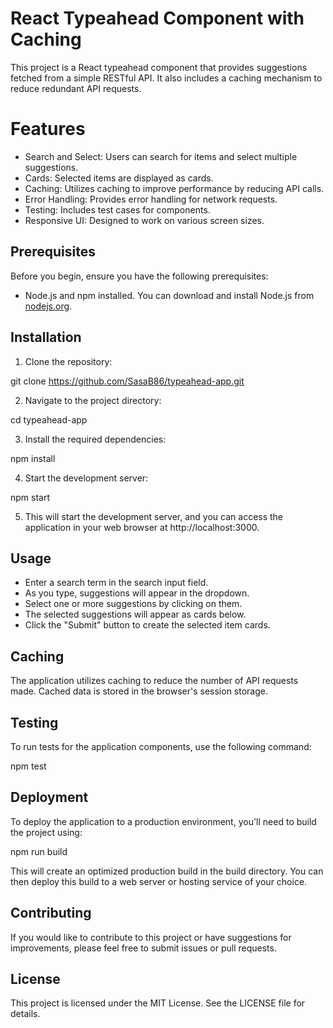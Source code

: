 # React Typeahead Component with Caching

This project is a React typeahead component that provides suggestions fetched from a simple RESTful API. It also includes a caching mechanism to reduce redundant API requests.

# Features

- Search and Select: Users can search for items and select multiple suggestions.
- Cards: Selected items are displayed as cards.
- Caching: Utilizes caching to improve performance by reducing API calls.
- Error Handling: Provides error handling for network requests.
- Testing: Includes test cases for components.
- Responsive UI: Designed to work on various screen sizes.

## Prerequisites

Before you begin, ensure you have the following prerequisites:

- Node.js and npm installed. You can download and install Node.js from [nodejs.org](https://nodejs.org/).

## Installation

1. Clone the repository:

git clone https://github.com/SasaB86/typeahead-app.git

2. Navigate to the project directory:

cd typeahead-app

3. Install the required dependencies:

npm install

4. Start the development server:

npm start

5. This will start the development server, and you can access the application in your web browser at http://localhost:3000.

## Usage

- Enter a search term in the search input field.
- As you type, suggestions will appear in the dropdown.
- Select one or more suggestions by clicking on them.
- The selected suggestions will appear as cards below.
- Click the "Submit" button to create the selected item cards.

## Caching

The application utilizes caching to reduce the number of API requests made. Cached data is stored in the browser's session storage.

## Testing

To run tests for the application components, use the following command:

npm test

## Deployment
To deploy the application to a production environment, you'll need to build the project using:

npm run build

This will create an optimized production build in the build directory. You can then deploy this build to a web server or hosting service of your choice.

## Contributing

If you would like to contribute to this project or have suggestions for improvements, please feel free to submit issues or pull requests.

## License

This project is licensed under the MIT License. See the LICENSE file for details.

